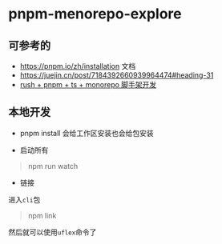 # pnpm-menorepo-explore

## 可参考的

- <https://pnpm.io/zh/installation> 文档
- <https://juejin.cn/post/7184392660939964474#heading-31>
- [rush + pnpm + ts + monorepo 脚手架开发](https://juejin.cn/post/7034111809728544799)

## 本地开发

- pnpm install 会给工作区安装也会给包安装

- 启动所有

> npm run watch

- 链接

进入`cli`包
> npm link

然后就可以使用`uflex`命令了
